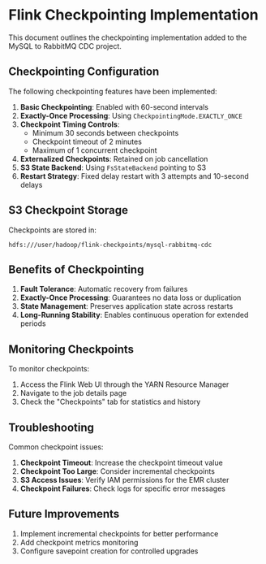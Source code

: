 # Flink Checkpointing Implementation

This document outlines the checkpointing implementation added to the MySQL to RabbitMQ CDC project.

## Checkpointing Configuration

The following checkpointing features have been implemented:

1. **Basic Checkpointing**: Enabled with 60-second intervals
2. **Exactly-Once Processing**: Using `CheckpointingMode.EXACTLY_ONCE`
3. **Checkpoint Timing Controls**:
   - Minimum 30 seconds between checkpoints
   - Checkpoint timeout of 2 minutes
   - Maximum of 1 concurrent checkpoint
4. **Externalized Checkpoints**: Retained on job cancellation
5. **S3 State Backend**: Using `FsStateBackend` pointing to S3
6. **Restart Strategy**: Fixed delay restart with 3 attempts and 10-second delays

## S3 Checkpoint Storage

Checkpoints are stored in:
```
hdfs:///user/hadoop/flink-checkpoints/mysql-rabbitmq-cdc
```

## Benefits of Checkpointing

1. **Fault Tolerance**: Automatic recovery from failures
2. **Exactly-Once Processing**: Guarantees no data loss or duplication
3. **State Management**: Preserves application state across restarts
4. **Long-Running Stability**: Enables continuous operation for extended periods

## Monitoring Checkpoints

To monitor checkpoints:

1. Access the Flink Web UI through the YARN Resource Manager
2. Navigate to the job details page
3. Check the "Checkpoints" tab for statistics and history

## Troubleshooting

Common checkpoint issues:

1. **Checkpoint Timeout**: Increase the checkpoint timeout value
2. **Checkpoint Too Large**: Consider incremental checkpoints
3. **S3 Access Issues**: Verify IAM permissions for the EMR cluster
4. **Checkpoint Failures**: Check logs for specific error messages

## Future Improvements

1. Implement incremental checkpoints for better performance
2. Add checkpoint metrics monitoring
3. Configure savepoint creation for controlled upgrades
